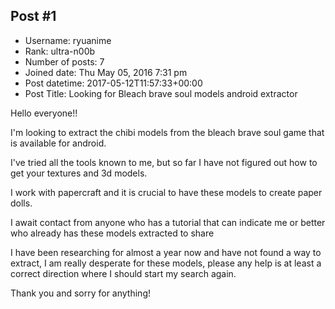 ## Post #1
- Username: ryuanime
- Rank: ultra-n00b
- Number of posts: 7
- Joined date: Thu May 05, 2016 7:31 pm
- Post datetime: 2017-05-12T11:57:33+00:00
- Post Title: Looking for Bleach brave soul models android extractor

Hello everyone!!


I'm looking to extract the chibi models from the bleach brave soul game that is available for android.

I've tried all the tools known to me, but so far I have not figured out how to get your textures and 3d models.

I work with papercraft and it is crucial to have these models to create paper dolls.

I await contact from anyone who has a tutorial that can indicate me or better who already has these models extracted to share

I have been researching for almost a year now and have not found a way to extract, I am really desperate for these models, please any help is at least a correct direction where I should start my search again.

Thank you and sorry for anything!
